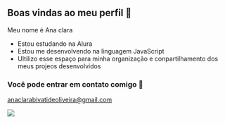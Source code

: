 ## Boas vindas ao meu perfil 🖤

Meu nome é Ana clara 

- Estou estudando na Alura
- Estou me desenvolvendo na linguagem JavaScript
- Ultilizo esse espaço para minha  organização  e conpartilhamento dos meus projeos desenvolvidos

### Você pode entrar em contato comigo 📧

anaclarabivatideoliveira@gmail.com 

![](https://media1.tenor.com/m/AmPbq8jP6cAAAAAC/heartbeat.gif)
